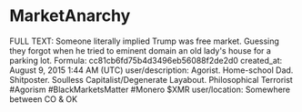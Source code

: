 # MarketAnarchy

FULL TEXT: Someone literally implied Trump was free market. Guessing they forgot when he tried to eminent domain an old lady's house for a parking lot.
Formula: cc81cb6fd75b4d3496eb56088f2de2d0
created_at: August 9, 2015 1:44 AM (UTC)
user/description: Agorist. Home-school Dad. Shitposter. Soulless Capitalist/Degenerate Layabout. Philosophical Terrorist #Agorism #BlackMarketsMatter #Monero $XMR
user/location: Somewhere between CO & OK